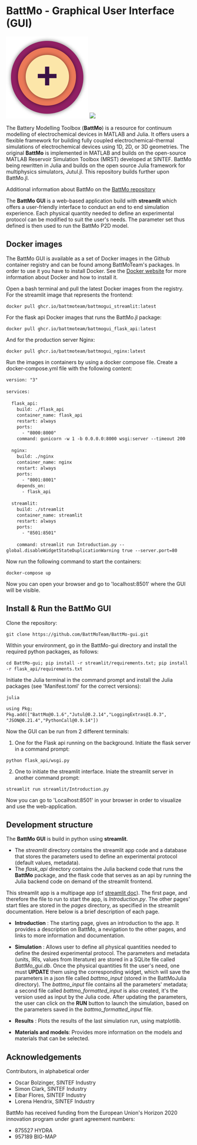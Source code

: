 # BattMo - Graphical User Interface (GUI)

[![](./python/resources/images/battmo_logo.png)](https://github.com/BattMoTeam/BattMo.git)
[![](https://zenodo.org/badge/410005581.svg)](https://zenodo.org/badge/latestdoi/410005581)

The Battery Modelling Toolbox (**BattMo**) is a resource for continuum modelling of electrochemical devices in MATLAB and Julia. 
It offers users a flexible framework for building fully coupled electrochemical-thermal simulations of electrochemical 
devices using 1D, 2D, or 3D geometries. The original **BattMo** is implemented in MATLAB and builds on the open-source MATLAB 
Reservoir Simulation Toolbox (MRST) developed at SINTEF. BattMo being rewritten in Julia and builds on the open source Julia framework for multiphysics simulators, Jutul.jl. This repository builds further upon BattMo.jl.

Additional information about BattMo on the [BattMo repository](https://github.com/BattMoTeam/BattMo.git)

The **BattMo GUI** is a web-based application build with **streamlit** which offers a user-friendly interface to 
conduct an end to end simulation experience. Each physical quantity needed to define an experimental protocol can be 
modified to suit the user's needs. The parameter set thus defined is then used to run the BattMo P2D model. 

## Docker images

The BattMo GUI is available as a set of Docker images in the Github container registry and can be found among BattMoTeam's packages. In order to use it you have to install Docker. See the [Docker website](https://www.docker.com/) for more information about Docker and how to install it. 

Open a bash terminal and pull the latest Docker images from the registry. For the streamlit image that represents the frontend:
```<bash>
docker pull ghcr.io/battmoteam/battmogui_streamlit:latest
```
For the flask api Docker images that runs the BattMo.jl package:
```<bash>
docker pull ghcr.io/battmoteam/battmogui_flask_api:latest
```
And for the production server Nginx:
```<bash>
docker pull ghcr.io/battmoteam/battmogui_nginx:latest
```
Run the images in containers by using a docker compose file. Create a docker-compose.yml file with the following content:
```<docker>
version: "3"

services:

  flask_api:
    build: ./flask_api
    container_name: flask_api
    restart: always
    ports:
      - "8000:8000"
    command: gunicorn -w 1 -b 0.0.0.0:8000 wsgi:server --timeout 200

  nginx:
    build: ./nginx
    container_name: nginx
    restart: always
    ports:
      - "8001:8001"
    depends_on:
      - flask_api
 
  streamlit:
    build: ./streamlit
    container_name: streamlit
    restart: always
    ports:
      - "8501:8501"

    command: streamlit run Introduction.py --global.disableWidgetStateDuplicationWarning true --server.port=80
```
Now run the following command to start the containers:
```<bash>
docker-compose up
```

Now you can open your browser and go to 'localhost:8501' where the GUI will be visible.

## Install & Run the BattMo GUI

Clone the repository:
```<git>
git clone https://github.com/BattMoTeam/BattMo-gui.git
```

Within your environment, go in the BattMo-gui directory and install the required python packages, as follows:

```<powershell>
cd BattMo-gui; pip install -r streamlit/requirements.txt; pip install -r flask_api/requirements.txt
```

Initiate the Julia terminal in the command prompt and install the Julia packages (see 'Manifest.toml' for the correct versions):

```<powershell>
julia
```
```<Julia>
using Pkg; Pkg.add(["BattMo@0.1.6","Jutul@0.2.14","LoggingExtras@1.0.3", "JSON@0.21.4","PythonCall@0.9.14"])
```
Now the GUI can be run from 2 different terminals:

1. One for the Flask api running on the background. Initiate the flask server in a command prompt:

```<powershell>
python flask_api/wsgi.py
```
    
2. One to initiate the streamlit interface. Iniate the streamlit server in another command prompt:

```<powershell>
streamlit run streamlit/Introduction.py
```

Now you can go to 'Localhost:8501' in your browser in order to visualize and use the web-application.


## Development structure

The **BattMo GUI** is build in python using **streamlit**. 
- The *streamlit* directory contains the streamlit app code and a 
database that stores the parameters used to define an experimental protocol (default values, metadata).
- The *flask_api* directory contains the Julia backend code that runs the **BattMo** package, and the flask code that serves as an api by running the Julia backend code on demand of the streamlit frontend.  

This streamlit app is a multipage app
(cf [streamlit doc](https://docs.streamlit.io/library/get-started/multipage-apps/create-a-multipage-app)).
The first page, and therefore the file to run to start the app, is *Introduction.py*. The other pages' start files
are stored in the *pages* directory, as specified in the streamlit documentation. Here below is a brief description
of each page.

- **Introduction** : The starting page, gives an introduction to the app. It provides a description on BattMo, a nevigation to the other pages, and links to more information and documentation.

- **Simulation** : Allows user to define all physical quantities needed to define the desired 
experimental protocol. The parameters and metadata (units, IRIs, values from literature) are stored in a SQLite file
called *BattMo_gui.db*. Once the physical quantities fit the user's need, one must **UPDATE** them using the corresponding
widget, which will save the parameters in a json file called *battmo_input* (stored in the BattMoJulia directory). 
The *battmo_input* file contains all the parameters' metadata; a second file called *battmo_formatted_input* is also
created, it's the version used as input by the Julia code. After updating the parameters, the user can click on the **RUN** button to launch the simulation, based on the parameters saved in the *battmo_formatted_input* file.

- **Results** : Plots the results of the last simulation run, using matplotlib.

- **Materials and models**: Provides more information on the models and materials that can be selected.


## Acknowledgements

Contributors, in alphabetical order

-   Oscar Bolzinger, SINTEF Industry
-   Simon Clark, SINTEF Industry
-   Eibar Flores, SINTEF Industry
-   Lorena Hendrix, SINTEF Industry

BattMo has received funding from the European Union's Horizon 2020
innovation program under grant agreement numbers:

-   875527 HYDRA
-   957189 BIG-MAP
